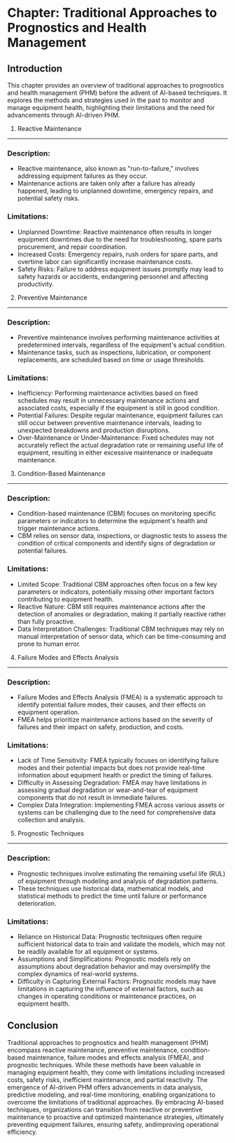 Chapter: Traditional Approaches to Prognostics and Health Management
====================================================================

Introduction
------------

This chapter provides an overview of traditional approaches to prognostics and health management (PHM) before the advent of AI-based techniques. It explores the methods and strategies used in the past to monitor and manage equipment health, highlighting their limitations and the need for advancements through AI-driven PHM.

1. Reactive Maintenance
-----------------------

### Description:

* Reactive maintenance, also known as "run-to-failure," involves addressing equipment failures as they occur.
* Maintenance actions are taken only after a failure has already happened, leading to unplanned downtime, emergency repairs, and potential safety risks.

### Limitations:

* Unplanned Downtime: Reactive maintenance often results in longer equipment downtimes due to the need for troubleshooting, spare parts procurement, and repair coordination.
* Increased Costs: Emergency repairs, rush orders for spare parts, and overtime labor can significantly increase maintenance costs.
* Safety Risks: Failure to address equipment issues promptly may lead to safety hazards or accidents, endangering personnel and affecting productivity.

2. Preventive Maintenance
-------------------------

### Description:

* Preventive maintenance involves performing maintenance activities at predetermined intervals, regardless of the equipment's actual condition.
* Maintenance tasks, such as inspections, lubrication, or component replacements, are scheduled based on time or usage thresholds.

### Limitations:

* Inefficiency: Performing maintenance activities based on fixed schedules may result in unnecessary maintenance actions and associated costs, especially if the equipment is still in good condition.
* Potential Failures: Despite regular maintenance, equipment failures can still occur between preventive maintenance intervals, leading to unexpected breakdowns and production disruptions.
* Over-Maintenance or Under-Maintenance: Fixed schedules may not accurately reflect the actual degradation rate or remaining useful life of equipment, resulting in either excessive maintenance or inadequate maintenance.

3. Condition-Based Maintenance
------------------------------

### Description:

* Condition-based maintenance (CBM) focuses on monitoring specific parameters or indicators to determine the equipment's health and trigger maintenance actions.
* CBM relies on sensor data, inspections, or diagnostic tests to assess the condition of critical components and identify signs of degradation or potential failures.

### Limitations:

* Limited Scope: Traditional CBM approaches often focus on a few key parameters or indicators, potentially missing other important factors contributing to equipment health.
* Reactive Nature: CBM still requires maintenance actions after the detection of anomalies or degradation, making it partially reactive rather than fully proactive.
* Data Interpretation Challenges: Traditional CBM techniques may rely on manual interpretation of sensor data, which can be time-consuming and prone to human error.

4. Failure Modes and Effects Analysis
-------------------------------------

### Description:

* Failure Modes and Effects Analysis (FMEA) is a systematic approach to identify potential failure modes, their causes, and their effects on equipment operation.
* FMEA helps prioritize maintenance actions based on the severity of failures and their impact on safety, production, and costs.

### Limitations:

* Lack of Time Sensitivity: FMEA typically focuses on identifying failure modes and their potential impacts but does not provide real-time information about equipment health or predict the timing of failures.
* Difficulty in Assessing Degradation: FMEA may have limitations in assessing gradual degradation or wear-and-tear of equipment components that do not result in immediate failures.
* Complex Data Integration: Implementing FMEA across various assets or systems can be challenging due to the need for comprehensive data collection and analysis.

5. Prognostic Techniques
------------------------

### Description:

* Prognostic techniques involve estimating the remaining useful life (RUL) of equipment through modeling and analysis of degradation patterns.
* These techniques use historical data, mathematical models, and statistical methods to predict the time until failure or performance deterioration.

### Limitations:

* Reliance on Historical Data: Prognostic techniques often require sufficient historical data to train and validate the models, which may not be readily available for all equipment or systems.
* Assumptions and Simplifications: Prognostic models rely on assumptions about degradation behavior and may oversimplify the complex dynamics of real-world systems.
* Difficulty in Capturing External Factors: Prognostic models may have limitations in capturing the influence of external factors, such as changes in operating conditions or maintenance practices, on equipment health.

Conclusion
----------

Traditional approaches to prognostics and health management (PHM) encompass reactive maintenance, preventive maintenance, condition-based maintenance, failure modes and effects analysis (FMEA), and prognostic techniques. While these methods have been valuable in managing equipment health, they come with limitations including increased costs, safety risks, inefficient maintenance, and partial reactivity. The emergence of AI-driven PHM offers advancements in data analysis, predictive modeling, and real-time monitoring, enabling organizations to overcome the limitations of traditional approaches. By embracing AI-based techniques, organizations can transition from reactive or preventive maintenance to proactive and optimized maintenance strategies, ultimately preventing equipment failures, ensuring safety, andimproving operational efficiency.
